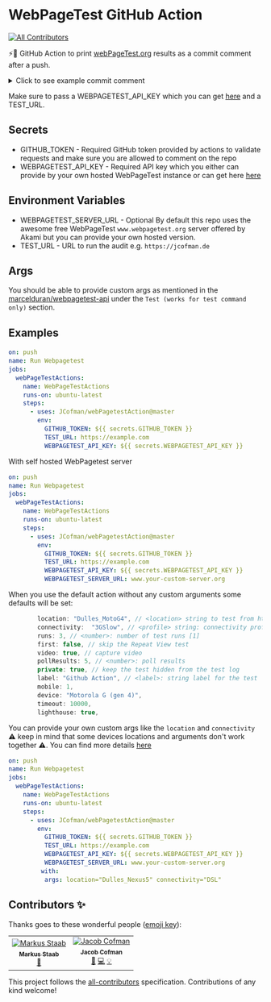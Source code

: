 # WebPageTest GitHub Action
[![All Contributors](https://img.shields.io/badge/all_contributors-2-orange.svg?style=flat-square)](#contributors)

⚡️🚀 GitHub Action to print [webPageTest.org](https://www.webpagetest.org/) results as a commit comment after a push.

<p></p>
<details>
  <summary> Click to see example commit comment </summary>
<p align="center">
  <img alt="example image" src="https://github.com/JCofman/webPagetestAction/blob/master/example.png"/>
</p>
</details>
<p></p>

Make sure to pass a WEBPAGETEST_API_KEY which you can get [here](https://www.webpagetest.org/getkey.php) and a TEST_URL.

## Secrets

- GITHUB_TOKEN - Required GitHub token provided by actions to validate requests and make sure you are allowed to comment on the repo
- WEBPAGETEST_API_KEY - Required API key which you either can provide by your own hosted WebPageTest instance or can get here [here](https://www.webpagetest.org/getkey.php)

## Environment Variables

- WEBPAGETEST_SERVER_URL - Optional By default this repo uses the awesome free WebPageTest `www.webpagetest.org` server offered by Akami but you can provide your own hosted version.
- TEST_URL - URL to run the audit e.g. `https://jcofman.de`

## Args

You should be able to provide custom args as mentioned in the [marcelduran/webpagetest-api](https://github.com/marcelduran/webpagetest-api#test-works-for-test-command-only) under the `Test (works for test command only)` section.

## Examples

```yml
on: push
name: Run Webpagetest
jobs:
  webPageTestActions:
    name: WebPageTestActions
    runs-on: ubuntu-latest
    steps:
      - uses: JCofman/webPagetestAction@master
        env:
          GITHUB_TOKEN: ${{ secrets.GITHUB_TOKEN }}
          TEST_URL: https://example.com
          WEBPAGETEST_API_KEY: ${{ secrets.WEBPAGETEST_API_KEY }}
```

With self hosted WebPagetest server

```yml
on: push
name: Run Webpagetest
jobs:
  webPageTestActions:
    name: WebPageTestActions
    runs-on: ubuntu-latest
    steps:
      - uses: JCofman/webPagetestAction@master
        env:
          GITHUB_TOKEN: ${{ secrets.GITHUB_TOKEN }}
          TEST_URL: https://example.com
          WEBPAGETEST_API_KEY: ${{ secrets.WEBPAGETEST_API_KEY }}
          WEBPAGETEST_SERVER_URL: www.your-custom-server.org
```


When you use the default action without any custom arguments some defaults will be set:

```js
        location: "Dulles_MotoG4", // <location> string to test from https://www.webpagetest.org/getLocations.php?f=html
        connectivity:  "3GSlow", // <profile> string: connectivity profile -- requires location to be specified -- (Cable|DSL|3GSlow|3G|3GFast|4G|LTE|Edge|2G|Dial|FIOS|Native|custom) [Cable]
        runs: 3, // <number>: number of test runs [1]
        first: false, // skip the Repeat View test
        video: true, // capture video
        pollResults: 5, // <number>: poll results
        private: true, // keep the test hidden from the test log
        label: "Github Action", // <label>: string label for the test
        mobile: 1,
        device: "Motorola G (gen 4)",
        timeout: 10000,
        lighthouse: true,
```

You can provide your own custom args like the `location` and `connectivity` ⚠️ keep in mind that some devices locations and arguments don't work together ⚠️. You can find more details [here](https://github.com/marcelduran/webpagetest-api#test-works-for-test-command-only)

```yml
on: push
name: Run Webpagetest
jobs:
  webPageTestActions:
    name: WebPageTestActions
    runs-on: ubuntu-latest
    steps:
      - uses: JCofman/webPagetestAction@master
        env:
          GITHUB_TOKEN: ${{ secrets.GITHUB_TOKEN }}
          TEST_URL: https://example.com
          WEBPAGETEST_API_KEY: ${{ secrets.WEBPAGETEST_API_KEY }}
          WEBPAGETEST_SERVER_URL: www.your-custom-server.org
         with:
          args: location="Dulles_Nexus5" connectivity="DSL"
```

## Contributors ✨

Thanks goes to these wonderful people ([emoji key](https://allcontributors.org/docs/en/emoji-key)):

<!-- ALL-CONTRIBUTORS-LIST:START - Do not remove or modify this section -->
<!-- prettier-ignore -->
<table>
  <tr>
    <td align="center"><a href="https://twitter.com/markusstaab"><img src="https://avatars2.githubusercontent.com/u/120441?v=4" width="100px;" alt="Markus Staab"/><br /><sub><b>Markus Staab</b></sub></a><br /><a href="https://github.com/JCofman/webPagetestAction/commits?author=staabm" title="Documentation">📖</a></td>
    <td align="center"><a href="https://jcofman.de"><img src="https://avatars2.githubusercontent.com/u/2118956?v=4" width="100px;" alt="Jacob Cofman"/><br /><sub><b>Jacob Cofman</b></sub></a><br /><a href="https://github.com/JCofman/webPagetestAction/commits?author=JCofman" title="Documentation">📖</a> <a href="https://github.com/JCofman/webPagetestAction/commits?author=JCofman" title="Code">💻</a> <a href="#example-JCofman" title="Examples">💡</a></td>
  </tr>
</table>

<!-- ALL-CONTRIBUTORS-LIST:END -->

This project follows the [all-contributors](https://github.com/all-contributors/all-contributors) specification. Contributions of any kind welcome!
